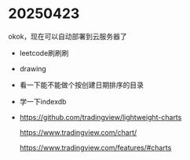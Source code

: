 # 20250423

okok，现在可以自动部署到云服务器了

- leetcode刷刷刷
- drawing
- 看一下能不能做个按创建日期排序的目录
- 学一下indexdb
- https://github.com/tradingview/lightweight-charts

  https://www.tradingview.com/chart/

  https://www.tradingview.com/features/#charts